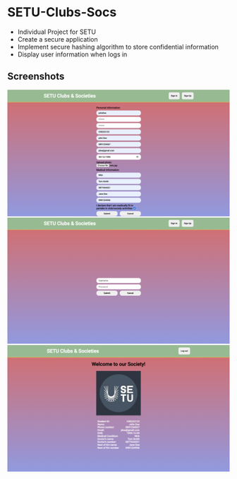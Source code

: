# SETU-Clubs-Socs

- Individual Project for SETU
- Create a secure application
- Implement secure hashing algorithm to store confidential information
- Display user information when logs in

## Screenshots
![sign-up page](./images/signup.png)
![sign-in page](./images/signin.png)
![homepage](./images/homepage.png)
